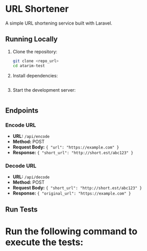 # URL Shortener

A simple URL shortening service built with Laravel.

## Running Locally
1. Clone the repository:
   ```bash
   git clone <repo_url>
   cd atarim-test

2. Install dependencies:
    ```composer install

2. Start the development server:
    ```php artisan serve

## Endpoints

### Encode URL
- **URL:** `/api/encode`
- **Method:** POST
- **Request Body:** `{ "url": "https://example.com" }`
- **Response:** `{ "short_url": "http://short.est/abc123" }`

### Decode URL
- **URL:** `/api/decode`
- **Method:** POST
- **Request Body:** `{ "short_url": "http://short.est/abc123" }`
- **Response:** `{ "original_url": "https://example.com" }`


## Run Tests

# Run the following command to execute the tests:
```php artisan test


